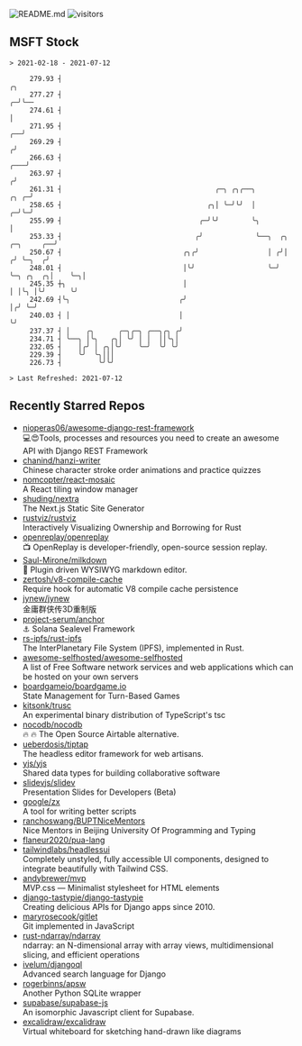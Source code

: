 ![README.md](https://github.com/Gerhut/Gerhut/workflows/README.md/badge.svg)
![visitors](https://visitors.vercel.app/Gerhut/Gerhut?token=8cf69d1f6813d272ef062726b6070c9be4ff72038cfe5a7ded7384a8da65d866)

## MSFT Stock

```
> 2021-02-18 - 2021-07-12

     279.93 ┤                                                                                               ╭╮   
     277.27 ┤                                                                                             ╭─╯╰── 
     274.61 ┤                                                                                             │      
     271.95 ┤                                                                                          ╭──╯      
     269.29 ┤                                                                                         ╭╯         
     266.63 ┤                                                                                     ╭───╯          
     263.97 ┤                                                                                    ╭╯              
     261.31 ┤                                      ╭─╮ ╭╮╭──╮                               ╭╮ ╭─╯               
     258.65 ┤                                    ╭╮│ ╰─╯╰╯  │                             ╭─╯╰─╯                 
     255.99 ┤                                  ╭─╯╰╯        ╰╮                            │                      
     253.33 ┤                                 ╭╯             ╰──╮  ╭╮          ╭─╮     ╭──╯                      
     250.67 ┤                              ╭╮╭╯                 │ ╭╯│         ╭╯ ╰─╮  ╭╯                         
     248.01 ┤                              │╰╯                  ╰─╯ ╰─╮ ╭╮  ╭╮│    ╰─╮│                          
     245.35 ┼╮                             │                          │ │╰╮ │╰╯      ╰╯                          
     242.69 ┤╰╮                           ╭╯                          │╭╯ ╰─╯                                    
     240.03 ┤ │                           │                           ╰╯                                         
     237.37 ┤ │    ╭╮      ╭─╮╭─╮ ╭──╮╭╮ ╭╯                                                                      
     234.71 ┤ ╰──╮ │╰╮   ╭╮│ ╰╯ │ │  ││╰╮│                                                                       
     232.05 ┤    │╭╯ │ ╭╮│╰╯    ╰─╯  ╰╯ ╰╯                                                                       
     229.39 ┤    ╰╯  ╰╮│││                                                                                       
     226.73 ┤         ╰╯╰╯                                                                                       

> Last Refreshed: 2021-07-12
```

## Recently Starred Repos

- [nioperas06/awesome-django-rest-framework](https://github.com/nioperas06/awesome-django-rest-framework)  
   💻😍Tools, processes and resources you need to create an awesome API with Django REST Framework
- [chanind/hanzi-writer](https://github.com/chanind/hanzi-writer)  
  Chinese character stroke order animations and practice quizzes
- [nomcopter/react-mosaic](https://github.com/nomcopter/react-mosaic)  
  A React tiling window manager
- [shuding/nextra](https://github.com/shuding/nextra)  
  The Next.js Static Site Generator
- [rustviz/rustviz](https://github.com/rustviz/rustviz)  
  Interactively Visualizing Ownership and Borrowing for Rust
- [openreplay/openreplay](https://github.com/openreplay/openreplay)  
  :tv: OpenReplay is developer-friendly, open-source session replay.
- [Saul-Mirone/milkdown](https://github.com/Saul-Mirone/milkdown)  
  🍼 Plugin driven WYSIWYG  markdown editor.
- [zertosh/v8-compile-cache](https://github.com/zertosh/v8-compile-cache)  
  Require hook for automatic V8 compile cache persistence
- [jynew/jynew](https://github.com/jynew/jynew)  
  金庸群侠传3D重制版
- [project-serum/anchor](https://github.com/project-serum/anchor)  
  ⚓ Solana Sealevel Framework
- [rs-ipfs/rust-ipfs](https://github.com/rs-ipfs/rust-ipfs)  
  The InterPlanetary File System (IPFS), implemented in Rust.
- [awesome-selfhosted/awesome-selfhosted](https://github.com/awesome-selfhosted/awesome-selfhosted)  
  A list of Free Software network services and web applications which can be hosted on your own servers
- [boardgameio/boardgame.io](https://github.com/boardgameio/boardgame.io)  
  State Management for Turn-Based Games
- [kitsonk/trusc](https://github.com/kitsonk/trusc)  
  An experimental binary distribution of TypeScript's tsc
- [nocodb/nocodb](https://github.com/nocodb/nocodb)  
  🔥 🔥  The Open Source Airtable alternative. 
- [ueberdosis/tiptap](https://github.com/ueberdosis/tiptap)  
  The headless editor framework for web artisans.
- [yjs/yjs](https://github.com/yjs/yjs)  
  Shared data types for building collaborative software
- [slidevjs/slidev](https://github.com/slidevjs/slidev)  
  Presentation Slides for Developers (Beta)
- [google/zx](https://github.com/google/zx)  
  A tool for writing better scripts
- [ranchoswang/BUPTNiceMentors](https://github.com/ranchoswang/BUPTNiceMentors)  
  Nice Mentors in Beijing University Of Programming and Typing 
- [flaneur2020/pua-lang](https://github.com/flaneur2020/pua-lang)  
- [tailwindlabs/headlessui](https://github.com/tailwindlabs/headlessui)  
  Completely unstyled, fully accessible UI components, designed to integrate beautifully with Tailwind CSS.
- [andybrewer/mvp](https://github.com/andybrewer/mvp)  
  MVP.css — Minimalist stylesheet for HTML elements
- [django-tastypie/django-tastypie](https://github.com/django-tastypie/django-tastypie)  
  Creating delicious APIs for Django apps since 2010.
- [maryrosecook/gitlet](https://github.com/maryrosecook/gitlet)  
  Git implemented in JavaScript
- [rust-ndarray/ndarray](https://github.com/rust-ndarray/ndarray)  
  ndarray: an N-dimensional array with array views, multidimensional slicing, and efficient operations
- [ivelum/djangoql](https://github.com/ivelum/djangoql)  
  Advanced search language for Django
- [rogerbinns/apsw](https://github.com/rogerbinns/apsw)  
  Another Python SQLite wrapper
- [supabase/supabase-js](https://github.com/supabase/supabase-js)  
  An isomorphic Javascript client for Supabase.
- [excalidraw/excalidraw](https://github.com/excalidraw/excalidraw)  
  Virtual whiteboard for sketching hand-drawn like diagrams
